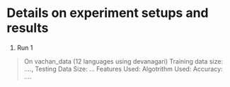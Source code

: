 # Details on experiment setups and results

1. Run 1

> On vachan_data (12 languages using devanagari)
> Training data size: ...., Testing Data Size: ...
> Features Used:
> Algotrithm Used:
> Accuracy:
> ....